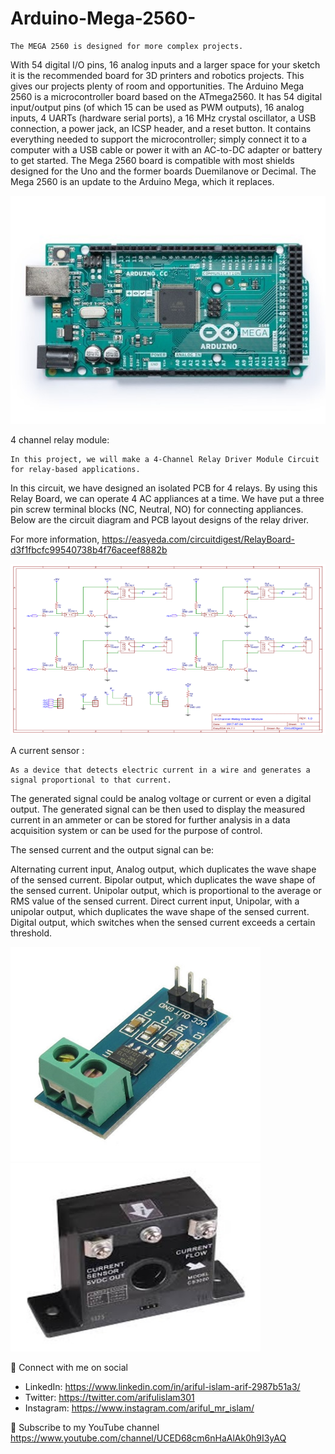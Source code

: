 # Arduino-Mega-2560-

	The MEGA 2560 is designed for more complex projects. 
  With 54 digital I/O pins, 16 analog inputs and a larger space for your sketch it is the recommended board for 3D printers and robotics projects. 
  This gives 	our projects plenty of room and opportunities. The Arduino Mega 2560 is a microcontroller board based 	on the ATmega2560. 
  It has 54 digital input/output pins (of which 15 can be used as PWM outputs), 16 	analog inputs, 4 UARTs (hardware serial ports), 
  a 16 MHz crystal oscillator, a USB connection, a power jack, 	an ICSP header, and a reset button. 
  It contains everything needed to support the microcontroller; simply 	connect it to a computer with a USB cable or power it with an AC-to-DC adapter or battery to get started.
  The Mega 2560 board is compatible with most shields designed for the Uno and the former boards 	Duemilanove or Decimal. The Mega 2560 is an update to the Arduino Mega, 
  which it replaces.
  
  <img src= "Picture1.jpg" width=600>
  
  4 channel relay module:
  
	In this project, we will make a 4-Channel Relay Driver Module Circuit for relay-based applications. 
  In this 	circuit, we have designed an isolated PCB for 4 relays. By using this Relay Board, 
  we can operate 4 AC 	appliances at a time. We have put a three pin screw terminal blocks (NC, Neutral, NO) for connecting 	appliances. 
  Below are the circuit diagram and PCB layout designs of the relay 	driver.
  
  For more information, https://easyeda.com/circuitdigest/RelayBoard-d3f1fbcfc99540738b4f76aceef8882b
  
  <img src= "Picture2.png" width=800>

  A current sensor :
  
  	As a device that detects electric current in a wire and generates a signal proportional to that current. 
  The generated 	signal could be analog voltage or current or even a digital output. 
  The generated signal can be then used to display 	the measured current in an ammeter or can be stored for further analysis in a data acquisition system or 
  can be used 	for the purpose of control.
  
  The sensed current and the output signal can be:
  
  Alternating current input, 
  Analog output, which duplicates the wave shape of the sensed current.
  Bipolar output, which duplicates the wave shape of the sensed current.
  Unipolar output, which is proportional to the average or RMS value of the sensed current.
  Direct current input, 
  Unipolar, with a unipolar output, which duplicates the wave shape of the sensed current.
  Digital output, which switches when the sensed current exceeds a certain threshold.
  
   <img src= "Picture3.jpg" width=400>  <img src= "Picture4.jpg" width=400>
   
🚩 Connect with me on social
- LinkedIn: https://www.linkedin.com/in/ariful-islam-arif-2987b51a3/
- Twitter: https://twitter.com/arifulislam301
- Instagram: https://www.instagram.com/ariful_mr_islam/

🔔 Subscribe to my YouTube channel
https://www.youtube.com/channel/UCED68cm6nHaAlAk0h9I3yAQ
  
  
  
